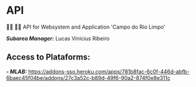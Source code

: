 # API
👩‍💻 👨‍💻 API for Websystem and Application 'Campo do Rio Limpo'

***Subarea Manager:*** Lucas Vinicius Ribeiro

## Access to Plataforms:

***- MLAB:*** https://addons-sso.heroku.com/apps/781b8fac-6c0f-446d-abfb-6baec45f04be/addons/27c3a52c-b89d-49f6-90a2-874f0e8e311c
